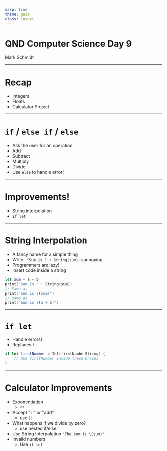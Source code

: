 ```yaml
---
marp: true
theme: gaia
class: invert
---
```


# QND Computer Science Day 9
Mark Schmidt

--- 

# Recap

- Integers
- Floats
- Calculator Project


---

# `if` / `else if` / `else`

- Ask the user for an operation
- Add
- Subtract
- Multiply
- Divide
- Use `else` to handle error!

---

# Improvements!

- String interpolation
- `if let`

---

# String Interpolation

- A fancy name for a simple thing
- Write ` "Sum is " + String(sum)` is annoying
- Programmers are lazy!
- Insert code inside a string

```swift
let sum = a + b
print("Sum is " + String(sum))
// Same as 
print("Sum is \(sum)")
// same as
print("Sum is \(a + b)")
```
---

# `if let`

- Handle errors!
- Replaces `!`
```swift
if let firstNumber = Int(firstNumberString) {
    // Use firstNumber inside these braces
}
```

---

# Calculator Improvements

- Exponentiation
    - `**`
- Accept "+" or "add"
    - use `||`
- What happens if we divide by zero?
   - use nested if/else
- Use String Interpolation `"The sum is \(sum)"`
- Invalid numbers
  - Use `if let`

